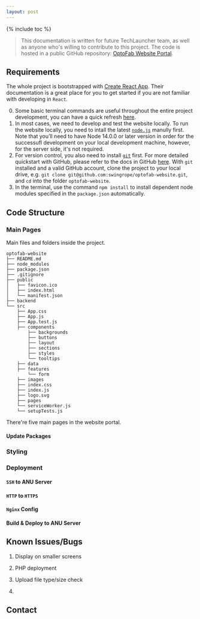 ```yaml
---
layout: post
---
```


{% include toc %}

> This documentation is written for future TechLauncher team, as well as anyone who's willing to contribute to this project. The code is hosted in a public GitHub repository: [OptoFab Website Portal](https://github.com/swingrope/optofab-website).

## Requirements

The whole project is bootstrapped with [Create React App](https://github.com/facebook/create-react-app). Their documentation is a great place for you to get started if you are not familiar with developing in `React`.

0. Some basic terminal commands are useful throughout the entire project development, you can have a quick refresh [here](https://ubuntu.com/tutorials/command-line-for-beginners#1-overview).
1. In most cases, we need to develop and test the website locally. To run the website locally, you need to intall the latest [`node.js`](https://nodejs.org/en/download/) manully first. Note that you’ll need to have Node 14.0.0 or later version in order for the successufl development on your local development machine, however, for the server side, it's not required.
2. For version control, you also need to install [`git`](https://git-scm.com/downloads) first. For more detailed quickstart with GitHub, please refer to the docs in GitHub [here](https://docs.github.com/en/get-started/quickstart/set-up-git). With `git` installed and a valid GitHub account, clone the project to your local drive, e.g. `git clone git@github.com:swingrope/optofab-website.git`, and `cd` into the folder `optofab-website`.
3. In the terminal, use the command `npm install` to install dependent node modules specified in the `package.json` automatically.

## Code Structure

### Main Pages

Main files and folders inside the project.

```
optofab-website
├── README.md
├── node_modules
├── package.json
├── .gitignore
├── public
│   ├── favicon.ico
│   ├── index.html
│   └── manifest.json
├── backend
└── src
    ├── App.css
    ├── App.js
    ├── App.test.js
    ├── components
        ├── backgrounds
        ├── buttons
        ├── layout
        ├── sections
        ├── styles
        └── tooltips
    ├── data
    ├── features
        └── form
    ├── images
    ├── index.css
    ├── index.js
    ├── logo.svg
    ├── pages
    └── serviceWorker.js
    └── setupTests.js
```

There're five main pages in the website portal.

#### Update Packages

### Styling

### Deployment

#### `SSH` to ANU Server

#### `HTTP` to `HTTPS`

#### `Nginx` Config

#### Build & Deploy to ANU Server

## Known Issues/Bugs

1. Display on smaller screens

2. PHP deployment

3. Upload file type/size check

4.

## Contact
